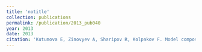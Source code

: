 ```yaml
---
title: 'notitle'
collection: publications
permalink: /publication/2013_pub040
year: 2013
date: 2013
citation: 'Kutumova E, Zinovyev A, Sharipov R, Kolpakov F. Model composition through model reduction: a combined model of CD95 and NF-kappaB signaling pathways. 2013. <i>BMC Syst Biol.</i>  <b>7</b>(1):13.'
---
```


